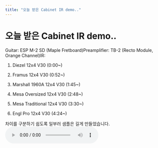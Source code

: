 ```yaml
---
title: "오늘 받은 Cabinet IR demo.."
---
```

# 오늘 받은 Cabinet IR demo..


Guitar: ESP M-2 SD (Maple Fretboard)Preamplifier: TB-2 (Recto Module, Orange Channel)IR:

1) Diezel 12x4 V30 (0:00~)

2) Framus 12x4 V30 (0:52~)

3) Marshall 1960A 12x4 V30 (1:45~)

4) Mesa Oversized 12x4 V30 (2:48~)

5) Mesa Traditional 12x4 V30 (3:30~)

6) Engl Pro 12x4 V30 (4:24~)

차이를 구분하기 쉽도록 일부러 샘플은 길게 만들었습니다.
![audio](70108484d678e1ec9cb8ea7902108c68.mp3)



